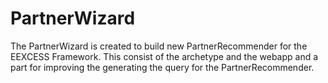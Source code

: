 # PartnerWizard

The PartnerWizard is created to build new PartnerRecommender for the EEXCESS Framework. This consist of the archetype and the webapp and a part for improving the generating the query for the PartnerRecommender.
